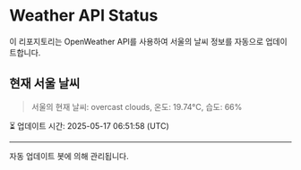 
# Weather API Status

이 리포지토리는 OpenWeather API를 사용하여 서울의 날씨 정보를 자동으로 업데이트합니다.

## 현재 서울 날씨
> 서울의 현재 날씨: overcast clouds, 온도: 19.74°C, 습도: 66%

⏳ 업데이트 시간: 2025-05-17 06:51:58 (UTC)

---
자동 업데이트 봇에 의해 관리됩니다.
